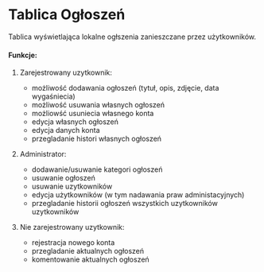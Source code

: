 # Tablica Ogłoszeń

Tablica wyświetlająca lokalne ogłszenia zanieszczane przez użytkowników.

#### Funkcje:
 
1. Zarejestrowany uzytkownik:
    
    * możliwość dodawania ogłoszeń (tytuł, opis, zdjęcie, data wygaśniecia)
    * możliwość usuwania własnych ogłoszeń
    * możliowść usuniecia własnego konta
    * edycja własnych ogłoszeń
    * edycja danych konta
    * przegladanie histori własnych ogłoszeń
    
2. Administrator:
    * dodawanie/usuwanie kategori ogłoszeń
    * usuwanie ogłoszeń
    * usuwanie uzytkowników
    * edycja użytkowników (w tym nadawania praw administacyjnych)
    * przegladanie historii ogłoszeń wszystkich uzytkowników uzytkowników
3. Nie zarejestrowany uzytkownik:
    * rejestracja nowego konta
    * przegladanie aktualnych ogłoszeń
    * komentowanie aktualnych ogłoszeń
    

